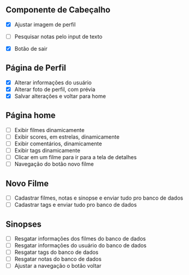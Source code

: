 ## Componente de Cabeçalho 

- [x] Ajustar imagem de perfil 
- [ ] Pesquisar notas pelo input de texto 
- [x] Botão de sair 


## Página de Perfil 

- [x] Alterar informações do usuário 
- [x] Alterar foto de perfil, com prévia 
- [x] Salvar alterações e voltar para home 

## Página home 

- [ ] Exibir filmes dinamicamente 
- [ ] Exibir scores, em estrelas, dinamicamente 
- [ ] Exibir comentários, dinamicamente
- [ ] Exibir tags dinamicamente 
- [ ] Clicar em um filme para ir para a tela de detalhes
- [ ] Navegação do botão novo filme

## Novo Filme 

- [ ] Cadastrar filmes, notas e sinopse e enviar tudo pro banco de dados 
- [ ] Cadastrar tags e enviar tudo pro banco de dados

## Sinopses 

- [ ] Resgatar informações dos filmes do banco de dados
- [ ] Resgatar informações do usuário do banco de dados
- [ ] Resgatar tags do banco de dados
- [ ] Resgatar notas do banco de dados
- [ ] Ajustar a navegação o botão voltar